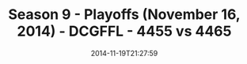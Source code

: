 ---
title: Season 9 - Playoffs (November 16, 2014) - DCGFFL - 4455 vs 4465
teams_score:
- team: 4455
  score:
- team: 4465
  score: 20
mvp: Kevin Kostyk (Dark Green), Adam Robbins (Pacific Blue)
game-ball: N/A
season: 9
week:
date: '2014-11-19T21:27:59'
pageid: season-9-playoffs-4455-vs-4465
---